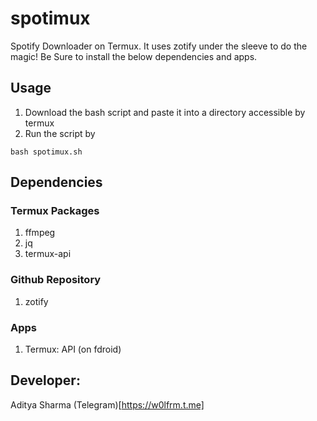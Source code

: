 # spotimux
Spotify Downloader on Termux. It uses zotify under the sleeve to do the magic! Be Sure to install the below dependencies and apps.

## Usage 
1. Download the bash script and paste it into a directory accessible by termux
2. Run the script by
```shell
bash spotimux.sh
```

## Dependencies
### Termux Packages
1. ffmpeg
2. jq
3. termux-api

### Github Repository 
1. zotify

### Apps
1. Termux: API (on fdroid)


## Developer:
Aditya Sharma (Telegram)[https://w0lfrm.t.me]
